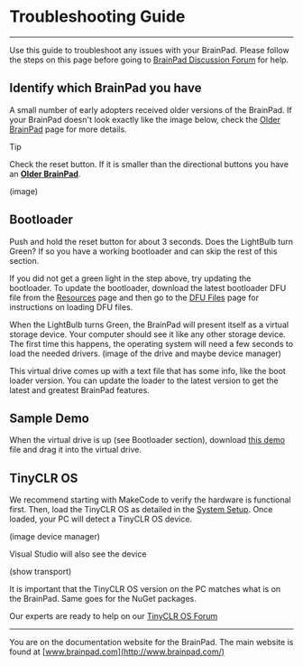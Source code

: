 # Troubleshooting Guide
---
Use this guide to troubleshoot any issues with your BrainPad. Please follow the steps on this page before going to [BrainPad Discussion Forum](https://forums.ghielectronics.com/c/brainpad) for help.

## Identify which BrainPad you have
A small number of early adopters received older versions of the BrainPad. If your BrainPad doesn't look exactly like the image below, check the [Older BrainPad](older-brainpad.md) page for more details.

> [!Tip]
> Check the reset button. If it is smaller than the directional buttons you have an [**Older BrainPad**](older-brainpad.md).

(image)

## Bootloader
Push and hold the reset button for about 3 seconds. Does the LightBulb turn Green? If so you have a working bootloader and can skip the rest of this section.

If you did not get a green light in the step above, try updating the bootloader. To update the bootloader, download the latest bootloader DFU file from the [Resources](intro.md#bootloaders) page and then go to the [DFU Files](dfu-files.md) page for instructions on loading DFU files.

When the LightBulb turns Green, the BrainPad will present itself as a virtual storage device. Your computer should see it like any other storage device. The first time this happens, the operating system will need a few seconds to load the needed drivers.
(image of the drive and maybe device manager)

This virtual drive comes up with a text file that has some info, like the boot loader version. You can update the loader to the latest version to get the latest and greatest BrainPad features.

## Sample Demo
When the virtual drive is up (see Bootloader section), download [this demo]() file and drag it into the virtual drive. 

## TinyCLR OS
We recommend starting with MakeCode to verify the hardware is functional first. Then, load the TinyCLR OS as detailed in the [System Setup](../go-beyond/system-setup.md). Once loaded, your PC will detect a TinyCLR OS device.

(image device manager)

Visual Studio will also see the device

(show transport)

It is important that the TinyCLR OS version on the PC matches what is on the BrainPad. Same goes for the NuGet packages.

Our experts are ready to help on our [TinyCLR OS Forum](https://forums.ghielectronics.com/c/tinyclr-os)

---
You are on the documentation website for the BrainPad. The main website is found at [www.brainpad.com](http://www.brainpad.com/)
